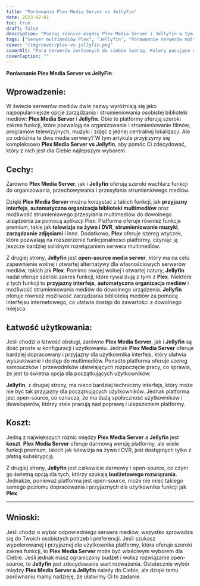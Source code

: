```yaml
---
title: "Porównanie Plex Media Server vs JellyFin"
date: 2023-02-01
toc: true
draft: false
description: "Poznaj różnice między Plex Media Server i Jellyfin w tym kompleksowym artykule porównawczym, aby podjąć świadomą decyzję o najlepszym rozwiązaniu serwera multimediów."
tags: ["Serwer multimediów Plex", "Jellyfin", "Porównanie serwerów multimedialnych", "Organizowanie mediów", "Media strumieniowe", "Open-Source Media Server", "Rozwiązanie przyjazne dla budżetu", "Przyjazny dla użytkownika interfejs", "Automatyczna organizacja mediów", "Telewizja na żywo i DVR", "Streaming muzyki", "Zarządzanie zdjęciami", "Społeczność Open-Source"]
cover: "/img/cover/plex-vs-jellyfin.png"
coverAlt: "Para serwerów zwróconych do siebie twarzą. Kolory pasujące do tematyki plex, czarny i pomarańczowy, oraz jellyfin, jasnoniebieski i fioletowy."
coverCaption: ""
---
```


**Porównanie Plex Media Server vs JellyFin**.

## Wprowadzenie:

W świecie serwerów mediów dwie nazwy wyróżniają się jako najpopularniejsze opcje zarządzania i strumieniowania osobistej biblioteki mediów: **Plex Media Server** i **Jellyfin**. Obie te platformy oferują szeroki zakres funkcji, które pozwalają na organizowanie i strumieniowanie filmów, programów telewizyjnych, muzyki i zdjęć z jednej centralnej lokalizacji. Ale co odróżnia te dwa media serwery? W tym artykule przyjrzymy się kompleksowo **Plex Media Server vs Jellyfin**, aby pomóc Ci zdecydować, który z nich jest dla Ciebie najlepszym wyborem.

## Cechy:

Zarówno **Plex Media Server**, jak i **Jellyfin** oferują szeroki wachlarz funkcji do organizowania, przechowywania i przesyłania strumieniowego mediów.

Dzięki **Plex Media Server** można korzystać z takich funkcji, jak **przyjazny interfejs**, **automatyczna organizacja biblioteki multimediów** oraz możliwość strumieniowego przesyłania multimediów do dowolnego urządzenia za pomocą aplikacji Plex. Platforma oferuje również funkcje premium, takie jak **telewizja na żywo i DVR**, **strumieniowanie muzyki**, **zarządzanie zdjęciami** i inne. Dodatkowo, **Plex** oferuje szereg wtyczek, które pozwalają na rozszerzenie funkcjonalności platformy, czyniąc ją jeszcze bardziej solidnym rozwiązaniem serwera multimediów.

Z drugiej strony, **Jellyfin** jest **open-source media server**, który ma na celu zapewnienie wolnej i otwartej alternatywy dla własnościowych serwerów mediów, takich jak **Plex**. Pomimo swojej wolnej i otwartej natury, **Jellyfin** nadal oferuje szeroki zakres funkcji, które rywalizują z tymi z **Plex**. Niektóre z tych funkcji to **przyjazny interfejs**, **automatyczna organizacja mediów** i możliwość strumieniowania mediów do dowolnego urządzenia. **Jellyfin** oferuje również możliwość zarządzania biblioteką mediów za pomocą interfejsu internetowego, co ułatwia dostęp do zawartości z dowolnego miejsca.

## Łatwość użytkowania:

Jeśli chodzi o łatwość obsługi, zarówno **Plex Media Server**, jak i **Jellyfin** są dość proste w konfiguracji i użytkowaniu. Jednak **Plex Media Server** oferuje bardziej dopracowany i przyjazny dla użytkownika interfejs, który ułatwia wyszukiwanie i dostęp do multimediów. Ponadto platforma oferuje szereg samouczków i przewodników ułatwiających rozpoczęcie pracy, co sprawia, że jest to świetna opcja dla początkujących użytkowników.

**Jellyfin**, z drugiej strony, ma nieco bardziej techniczny interfejs, który może nie być tak przyjazny dla początkujących użytkowników. Jednak platforma jest open-source, co oznacza, że ma dużą społeczność użytkowników i deweloperów, którzy stale pracują nad poprawą i ulepszeniem platformy.

## Koszt:

Jedną z największych różnic między **Plex Media Server** a **Jellyfin** jest **koszt**. **Plex Media Server** oferuje darmową wersję platformy, ale wiele funkcji premium, takich jak telewizja na żywo i DVR, jest dostępnych tylko z płatną subskrypcją.

Z drugiej strony, **Jellyfin** jest całkowicie darmowy i open-source, co czyni go świetną opcją dla tych, którzy szukają **budżetowego rozwiązania**. Jednakże, ponieważ platforma jest open-source, może nie mieć takiego samego poziomu dopracowania i przyjaznych dla użytkownika funkcji jak **Plex**.

______

## Wnioski:

Jeśli chodzi o wybór odpowiedniego serwera mediów, wszystko sprowadza się do Twoich osobistych potrzeb i preferencji. Jeśli szukasz wypolerowanej i przyjaznej dla użytkownika platformy, która oferuje szeroki zakres funkcji, to **Plex Media Server** może być właściwym wyborem dla Ciebie. Jeśli jednak masz ograniczony budżet i wolisz rozwiązanie open-source, to **Jellyfin** jest zdecydowanie wart rozważenia. Ostatecznie wybór między **Plex Media Server a Jellyfin** należy do Ciebie, ale dzięki temu porównaniu mamy nadzieję, że ułatwimy Ci to zadanie.
